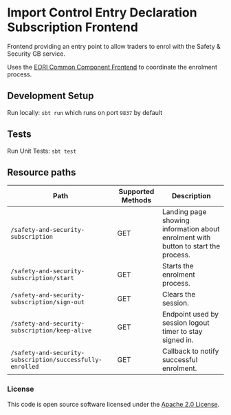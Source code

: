 
# Import Control Entry Declaration Subscription Frontend

Frontend providing an entry point to allow traders to enrol with the Safety & Security GB service.

Uses the [EORI Common Component Frontend](https://github.com/hmrc/eori-common-component-frontend) to coordinate 
the enrolment process. 

## Development Setup
Run locally: `sbt run` which runs on port `9837` by default

## Tests
Run Unit Tests: `sbt test`

## Resource paths

| Path | Supported Methods | Description |
| ----------------------------------------------------------| ----------------- | ------------|
|```/safety-and-security-subscription```  |        GET        | Landing page showing information about enrolment with button to start the process. |
|```/safety-and-security-subscription/start```   |        GET        | Starts the enrolment process. |
|```/safety-and-security-subscription/sign-out```|        GET        | Clears the session. |
|```/safety-and-security-subscription/keep-alive```   |        GET        | Endpoint used by session logout timer to stay signed in. |
|```/safety-and-security-subscription/successfully-enrolled``` |        GET        | Callback to notify successful enrolment. |

### License

This code is open source software licensed under the [Apache 2.0 License]("http://www.apache.org/licenses/LICENSE-2.0.html").

